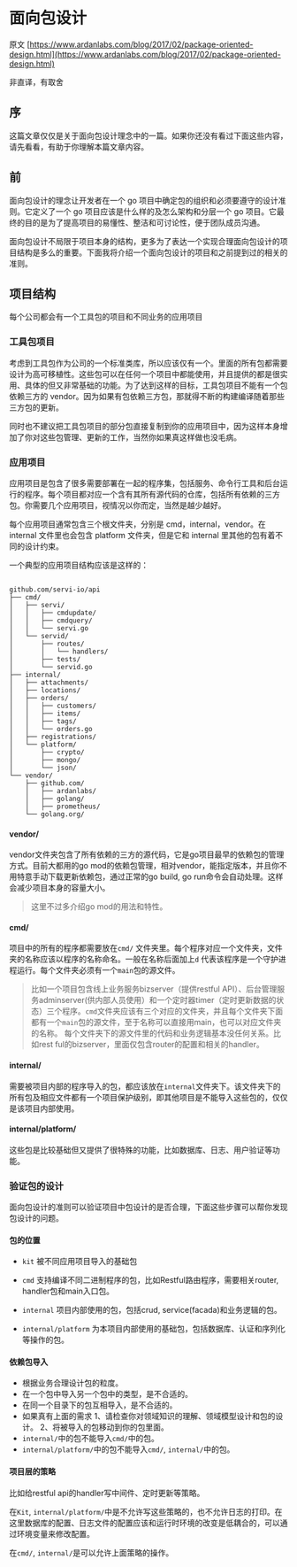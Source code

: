 # 面向包设计

原文 [https://www.ardanlabs.com/blog/2017/02/package-oriented-design.html](https://www.ardanlabs.com/blog/2017/02/package-oriented-design.html)

非直译，有取舍

## 序
这篇文章仅仅是关于面向包设计理念中的一篇。如果你还没有看过下面这些内容，请先看看，有助于你理解本篇文章内容。

## 前
面向包设计的理念让开发者在一个 go 项目中确定包的组织和必须要遵守的设计准则。它定义了一个 go 项目应该是什么样的及怎么架构和分层一个 go 项目。它最终的目的是为了提高项目的易懂性、整洁和可讨论性，便于团队成员沟通。

面向包设计不局限于项目本身的结构，更多为了表达一个实现合理面向包设计的项目结构是多么的重要。下面我将介绍一个面向包设计的项目和之前提到过的相关的准则。

## 项目结构

每个公司都会有一个工具包的项目和不同业务的应用项目

### 工具包项目

考虑到工具包作为公司的一个标准类库，所以应该仅有一个。里面的所有包都需要设计为高可移植性。这些包可以在任何一个项目中都能使用，并且提供的都是很实用、具体的但又非常基础的功能。为了达到这样的目标，工具包项目不能有一个包依赖三方的 vendor。因为如果有包依赖三方包，那就得不断的构建编译随着那些三方包的更新。

同时也不建议把工具包项目的部分包直接复制到你的应用项目中，因为这样本身增加了你对这些包管理、更新的工作，当然你如果真这样做也没毛病。

### 应用项目

应用项目是包含了很多需要部署在一起的程序集，包括服务、命令行工具和后台运行的程序。每个项目都对应一个含有其所有源代码的仓库，包括所有依赖的三方包。你需要几个应用项目，视情况以你而定，当然是越少越好。

每个应用项目通常包含三个根文件夹，分别是 cmd，internal，vendor。在 internal 文件里也会包含 platform 文件夹，但是它和 internal 里其他的包有着不同的设计约束。

一个典型的应用项目结构应该是这样的：

```

github.com/servi-io/api
├── cmd/
│   ├── servi/
│   │   ├── cmdupdate/
│   │   ├── cmdquery/
│   │   └── servi.go
│   └── servid/
│       ├── routes/
│       │   └── handlers/
│       ├── tests/
│       └── servid.go
├── internal/
│   ├── attachments/
│   ├── locations/
│   ├── orders/
│   │   ├── customers/
│   │   ├── items/
│   │   ├── tags/
│   │   └── orders.go
│   ├── registrations/
│   └── platform/
│       ├── crypto/
│       ├── mongo/
│       └── json/
└── vendor/
    ├── github.com/
    │   ├── ardanlabs/
    │   ├── golang/
    │   ├── prometheus/
    └── golang.org/
```

#### vendor/

vendor文件夹包含了所有依赖的三方的源代码，它是go项目最早的依赖包的管理方式。目前大都用的go mod的依赖包管理，相对vendor，能指定版本，并且你不用特意手动下载更新依赖包，通过正常的go build, go run命令会自动处理。这样会减少项目本身的容量大小。

> 这里不过多介绍go mod的用法和特性。

#### cmd/

项目中的所有的程序都需要放在`cmd/` 文件夹里。每个程序对应一个文件夹，文件夹的名称应该以程序的名称命名。一般在名称后面加上`d` 代表该程序是一个守护进程运行。每个文件夹必须有一个`main`包的源文件。


> 比如一个项目包含线上业务服务bizserver（提供restful API）、后台管理服务adminserver(供内部人员使用）和一个定时器timer（定时更新数据的状态）三个程序。`cmd`文件夹应该有三个对应的文件夹，并且每个文件夹下面都有一个`main`包的源文件，至于名称可以直接用main，也可以对应文件夹的名称。
>  每个文件夹下的源文件里的代码和业务逻辑基本没任何关系。比如rest ful的bizserver，里面仅包含router的配置和相关的handler。

#### internal/
需要被项目内部的程序导入的包，都应该放在`internal`文件夹下。该文件夹下的所有包及相应文件都有一个项目保护级别，即其他项目是不能导入这些包的，仅仅是该项目内部使用。
#### internal/platform/
这些包是比较基础但又提供了很特殊的功能，比如数据库、日志、用户验证等功能。
### 验证包的设计
面向包设计的准则可以验证项目中包设计的是否合理，下面这些步骤可以帮你发现包设计的问题。
#### 包的位置

* `kit`
被不同应用项目导入的基础包

* `cmd`
支持编译不同二进制程序的包，比如Restful路由程序，需要相关router, handler包和main入口包。

* `internal`
项目内部使用的包，包括crud, service(facada)和业务逻辑的包。
* `internal/platform`
为本项目内部使用的基础包，包括数据库、认证和序列化等操作的包。
#### 依赖包导入
* 根据业务合理设计包的粒度。
* 在一个包中导入另一个包中的类型，是不合适的。
* 在同一个目录下的包互相导入，是不合适的。
* 如果真有上面的需求
1、请检查你对领域知识的理解、领域模型设计和包的设计。
2、将被导入的包移动到你的包里面。
* `internal/`中的包不能导入`cmd/`中的包。
* `internal/platform/`中的包不能导入`cmd/`, `internal/`中的包。
#### 项目层的策略
比如给restful api的handler写中间件、定时更新等策略。

在`Kit`, `internal/platform/`中是不允许写这些策略的，也不允许日志的打印。在这里数据库的配置、日志文件的配置应该和运行时环境的改变是低耦合的，可以通过环境变量来修改配置。

在`cmd/`, `internal/`是可以允许上面策略的操作。
